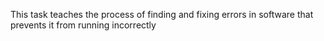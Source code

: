 This task teaches the process of finding and fixing errors in software that prevents it from running incorrectly
